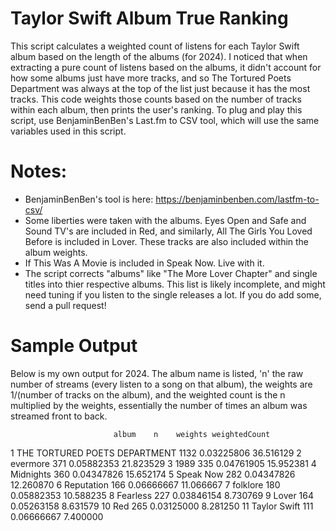 # Taylor Swift Album True Ranking
This script calculates a weighted count of listens for each Taylor Swift album based on the length of the albums (for 2024). I noticed that when extracting a pure count of listens based on the albums, it didn't account for how some albums just have more tracks, and so The Tortured Poets Department was always at the top of the list just because it has the most tracks. This code weights those counts based on the number of tracks within each album, then prints the user's ranking. To plug and play this script, use BenjaminBenBen's Last.fm to CSV tool, which will use the same variables used in this script.

# Notes:
- BenjaminBenBen's tool is here: https://benjaminbenben.com/lastfm-to-csv/
- Some liberties were taken with the albums. Eyes Open and Safe and Sound TV's are included in Red, and similarly, All The Girls You Loved Before is included in Lover. These tracks are also included within the album weights.
- If This Was A Movie is included in Speak Now. Live with it.
- The script corrects "albums" like "The More Lover Chapter" and single titles into thier respective albums. This list is likely incomplete, and might need tuning if you listen to the single releases a lot. If you do add some, send a pull request!

# Sample Output
Below is my own output for 2024. The album name is listed, 'n' the raw number of streams (every listen to a song on that album), the weights are 1/(number of tracks on the album), and the weighted count is the n multiplied by the weights, essentially the number of times an album was streamed front to back. 

                           album    n    weights weightedCount
1  THE TORTURED POETS DEPARTMENT 1132 0.03225806     36.516129
2                       evermore  371 0.05882353     21.823529
3                           1989  335 0.04761905     15.952381
4                      Midnights  360 0.04347826     15.652174
5                      Speak Now  282 0.04347826     12.260870
6                     Reputation  166 0.06666667     11.066667
7                       folklore  180 0.05882353     10.588235
8                       Fearless  227 0.03846154      8.730769
9                          Lover  164 0.05263158      8.631579
10                           Red  265 0.03125000      8.281250
11                  Taylor Swift  111 0.06666667      7.400000
